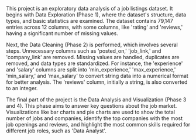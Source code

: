 This project is an exploratory data analysis of a job listings dataset. It begins with Data Exploration (Phase 1), where the dataset's structure, data types, and basic statistics are examined. The dataset contains 79,147 entries across 12 columns, with some columns, like 'rating' and 'reviews,' having a significant number of missing values.

Next, the Data Cleaning (Phase 2) is performed, which involves several steps. Unnecessary columns such as 'posted_on,' 'job_link,' and 'company_link' are removed. Missing values are handled, duplicates are removed, and data types are standardized. For instance, the 'experience' and 'salary' columns are split into 'min_experience,' 'max_experience,' 'min_salary,' and 'max_salary' to convert string data into a numerical format for better analysis. The 'reviews' column, initially a string, is also converted to an integer.

The final part of the project is the Data Analysis and Visualization (Phase 3 and 4). This phase aims to answer key questions about the job market. Visualizations like bar charts and pie charts are used to show the total number of jobs and companies, identify the top companies with the most job openings and reviews, and highlight the most common skills required for different job roles, such as 'Data Analyst'.
